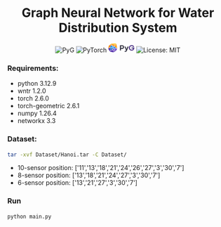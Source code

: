 <div align="center">

# Graph Neural Network for Water Distribution System

<img height=20 alt="PyG" src="https://img.shields.io/badge/python-3670A0?style=for-the-badge&logo=python&logoColor=ffdd54"></a>
<img alt="PyTorch" src="https://img.shields.io/badge/PyTorch-ee4c2c?logo=pytorch&logoColor=white"></a>
<img height=20 alt="PyG" src="https://raw.githubusercontent.com/pyg-team/pyg_sphinx_theme/master/pyg_sphinx_theme/static/img/pyg_logo_text.svg?sanitize=true"></a>
<img alt="License: MIT" src="https://img.shields.io/badge/License-MIT-yellow.svg"></a>

</div>

### Requirements:
- python 3.12.9
- wntr 1.2.0
- torch 2.6.0
- torch-geometric 2.6.1
- numpy 1.26.4
- networkx 3.3

### Dataset:
```bash
tar -xvf Dataset/Hanoi.tar -C Dataset/
```
- 10-sensor position: ['11','13','18','21','24','26','27','3','30','7']
- 8-sensor position: ['13','18','21','24','27','3','30','7']
- 6-sensor position: ['13','21','27','3','30','7']

### Run
```bash
python main.py
```